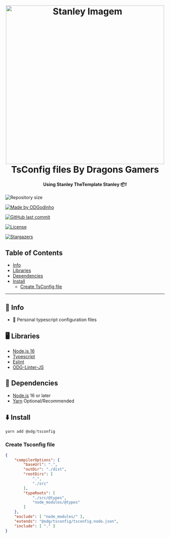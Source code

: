 <h1 align="center">
    <a href="https://github.com/ODGodinho">
        <img
            src="https://raw.githubusercontent.com/ODGodinho/Stanley-TheTemplate/main/public/images/Stanley.jpg"
            alt="Stanley Imagem" width="500"
        />
    </a>
    <br />
    TsConfig files By Dragons Gamers
    <br />
</h1>

<h4 align="center">Using Stanley TheTemplate Stanley 📦!</h4>

<p align="center">

![Repository size](https://img.shields.io/github/repo-size/ODGodinho/tsconfig)

[![Made by ODGodinho](https://img.shields.io/badge/made%20by-ODGodinho-%2304D361)](https://www.linkedin.com/in/victor-alves-odgodinho/)

[![GitHub last commit](https://img.shields.io/github/last-commit/ODGodinho/tsconfig)](https://github.com/ODGodinho/tsconfig/commits/master)

[![License](https://img.shields.io/badge/license-MIT-brightgreen)](https://opensource.org/licenses/MIT)

[![Stargazers](https://img.shields.io/github/stars/ODGodinho/tsconfig?style=social)](https://github.com/ODGodinho/tsconfig/stargazers)

</p>

## Table of Contents

- [Info](#-info)
- [Libraries]($-libraries)
- [Dependencies]($-dependencies)
- [Install](#-install)
  - [Create TsConfig file](#create-tsconfig-file)

---

## 🎇 Info

- 🚀 Personal typescript configuration files

## 🖥 Libraries

- [Node.js 16](https://nodejs.org/?n=dragonsgamers)
- [Typescript](https://www.typescriptlang.org/?n=dragonsgamers)
- [Eslint](https://eslint.org/?n=dragonsgamers)
- [ODG-Linter-JS](https://github.com/ODGodinho/ODG-Linter-Js?n=dragonsgamers)

## 📁 Dependencies

- [Node.js](https://nodejs.org) 16 or later
- [Yarn](https://yarnpkg.com/) Optional/Recommended

## ⬇️ Install

```powershell
yarn add @odg/tsconfig
```

### Create Tsconfig file

```json
{
    "compilerOptions": {
        "baseUrl": ".",
        "outDir": "./dist",
        "rootDirs": [
            ".",
            "./src"
        ],
        "typeRoots": [
            "./src/@types",
            "node_modules/@types"
        ]
    },
    "exclude": [ "node_modules/" ],
    "extends": "@odg/tsconfig/tsconfig.node.json",
    "include": [ "." ]
}
```
